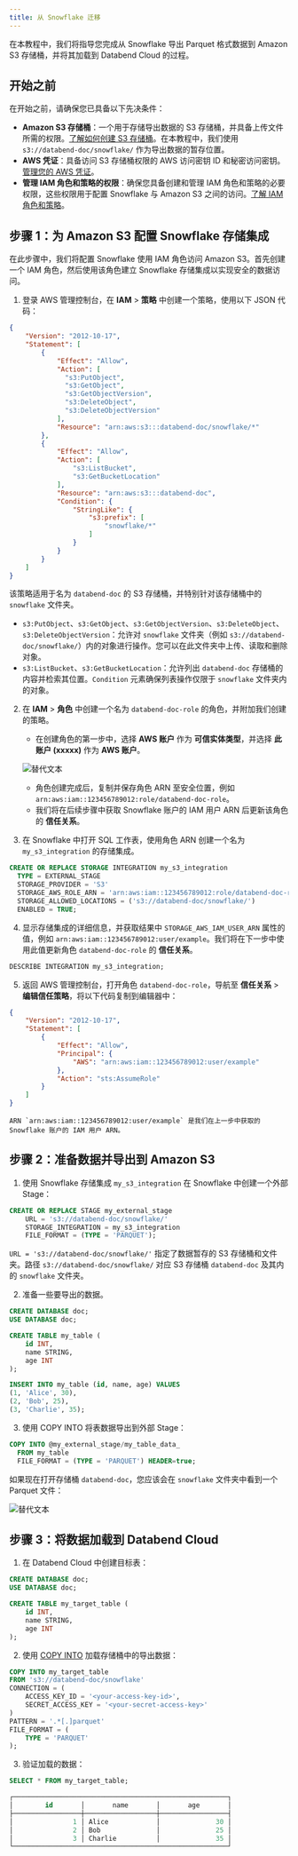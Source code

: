 ```yaml
---
title: 从 Snowflake 迁移
---
```


在本教程中，我们将指导您完成从 Snowflake 导出 Parquet 格式数据到 Amazon S3 存储桶，并将其加载到 Databend Cloud 的过程。

## 开始之前

在开始之前，请确保您已具备以下先决条件：

- **Amazon S3 存储桶**：一个用于存储导出数据的 S3 存储桶，并具备上传文件所需的权限。[了解如何创建 S3 存储桶](https://docs.aws.amazon.com/AmazonS3/latest/userguide/create-bucket-overview.html)。在本教程中，我们使用 `s3://databend-doc/snowflake/` 作为导出数据的暂存位置。
- **AWS 凭证**：具备访问 S3 存储桶权限的 AWS 访问密钥 ID 和秘密访问密钥。[管理您的 AWS 凭证](https://docs.aws.amazon.com/general/latest/gr/aws-sec-cred-types.html#access-keys-and-secret-access-keys)。
- **管理 IAM 角色和策略的权限**：确保您具备创建和管理 IAM 角色和策略的必要权限，这些权限用于配置 Snowflake 与 Amazon S3 之间的访问。[了解 IAM 角色和策略](https://docs.aws.amazon.com/IAM/latest/UserGuide/id_roles.html)。

## 步骤 1：为 Amazon S3 配置 Snowflake 存储集成

在此步骤中，我们将配置 Snowflake 使用 IAM 角色访问 Amazon S3。首先创建一个 IAM 角色，然后使用该角色建立 Snowflake 存储集成以实现安全的数据访问。

1. 登录 AWS 管理控制台，在 **IAM** > **策略** 中创建一个策略，使用以下 JSON 代码：

```json
{
    "Version": "2012-10-17",
    "Statement": [
        {
            "Effect": "Allow",
            "Action": [
              "s3:PutObject",
              "s3:GetObject",
              "s3:GetObjectVersion",
              "s3:DeleteObject",
              "s3:DeleteObjectVersion"
            ],
            "Resource": "arn:aws:s3:::databend-doc/snowflake/*"
        },
        {
            "Effect": "Allow",
            "Action": [
                "s3:ListBucket",
                "s3:GetBucketLocation"
            ],
            "Resource": "arn:aws:s3:::databend-doc",
            "Condition": {
                "StringLike": {
                    "s3:prefix": [
                        "snowflake/*"
                    ]
                }
            }
        }
    ]
}
```

该策略适用于名为 `databend-doc` 的 S3 存储桶，并特别针对该存储桶中的 `snowflake` 文件夹。

- `s3:PutObject`、`s3:GetObject`、`s3:GetObjectVersion`、`s3:DeleteObject`、`s3:DeleteObjectVersion`：允许对 `snowflake` 文件夹（例如 `s3://databend-doc/snowflake/`）内的对象进行操作。您可以在此文件夹中上传、读取和删除对象。
- `s3:ListBucket`、`s3:GetBucketLocation`：允许列出 `databend-doc` 存储桶的内容并检索其位置。`Condition` 元素确保列表操作仅限于 `snowflake` 文件夹内的对象。

2. 在 **IAM** > **角色** 中创建一个名为 `databend-doc-role` 的角色，并附加我们创建的策略。
    - 在创建角色的第一步中，选择 **AWS 账户** 作为 **可信实体类型**，并选择 **此账户 (xxxxx)** 作为 **AWS 账户**。

    ![替代文本](../../../../static/img/documents/tutorials/trusted-entity.png)

    - 角色创建完成后，复制并保存角色 ARN 至安全位置，例如 `arn:aws:iam::123456789012:role/databend-doc-role`。
    - 我们将在后续步骤中获取 Snowflake 账户的 IAM 用户 ARN 后更新该角色的 **信任关系**。

3. 在 Snowflake 中打开 SQL 工作表，使用角色 ARN 创建一个名为 `my_s3_integration` 的存储集成。

```sql
CREATE OR REPLACE STORAGE INTEGRATION my_s3_integration
  TYPE = EXTERNAL_STAGE
  STORAGE_PROVIDER = 'S3'
  STORAGE_AWS_ROLE_ARN = 'arn:aws:iam::123456789012:role/databend-doc-role'
  STORAGE_ALLOWED_LOCATIONS = ('s3://databend-doc/snowflake/')
  ENABLED = TRUE; 
```

4. 显示存储集成的详细信息，并获取结果中 `STORAGE_AWS_IAM_USER_ARN` 属性的值，例如 `arn:aws:iam::123456789012:user/example`。我们将在下一步中使用此值更新角色 `databend-doc-role` 的 **信任关系**。

```sql
DESCRIBE INTEGRATION my_s3_integration;
```

5. 返回 AWS 管理控制台，打开角色 `databend-doc-role`，导航至 **信任关系** > **编辑信任策略**，将以下代码复制到编辑器中：

```json
{
    "Version": "2012-10-17",
    "Statement": [
        {
            "Effect": "Allow",
            "Principal": {
                "AWS": "arn:aws:iam::123456789012:user/example"
            },
            "Action": "sts:AssumeRole"
        }
    ]
}
```

    ARN `arn:aws:iam::123456789012:user/example` 是我们在上一步中获取的 Snowflake 账户的 IAM 用户 ARN。

## 步骤 2：准备数据并导出到 Amazon S3

1. 使用 Snowflake 存储集成 `my_s3_integration` 在 Snowflake 中创建一个外部 Stage：

```sql
CREATE OR REPLACE STAGE my_external_stage 
    URL = 's3://databend-doc/snowflake/' 
    STORAGE_INTEGRATION = my_s3_integration 
    FILE_FORMAT = (TYPE = 'PARQUET');
```

`URL = 's3://databend-doc/snowflake/'` 指定了数据暂存的 S3 存储桶和文件夹。路径 `s3://databend-doc/snowflake/` 对应 S3 存储桶 `databend-doc` 及其内的 `snowflake` 文件夹。

2. 准备一些要导出的数据。

```sql
CREATE DATABASE doc;
USE DATABASE doc;

CREATE TABLE my_table (
    id INT,
    name STRING,
    age INT
);

INSERT INTO my_table (id, name, age) VALUES
(1, 'Alice', 30),
(2, 'Bob', 25),
(3, 'Charlie', 35);
```

3. 使用 COPY INTO 将表数据导出到外部 Stage：

```sql
COPY INTO @my_external_stage/my_table_data_
  FROM my_table
  FILE_FORMAT = (TYPE = 'PARQUET') HEADER=true;
```

如果现在打开存储桶 `databend-doc`，您应该会在 `snowflake` 文件夹中看到一个 Parquet 文件：

![替代文本](../../../../static/img/documents/tutorials/bucket-folder.png)

## 步骤 3：将数据加载到 Databend Cloud

1. 在 Databend Cloud 中创建目标表：

```sql
CREATE DATABASE doc;
USE DATABASE doc;

CREATE TABLE my_target_table (
    id INT,
    name STRING,
    age INT
);
```

2. 使用 [COPY INTO](/sql/sql-commands/dml/dml-copy-into-table) 加载存储桶中的导出数据：

```sql
COPY INTO my_target_table
FROM 's3://databend-doc/snowflake'
CONNECTION = (
    ACCESS_KEY_ID = '<your-access-key-id>',
    SECRET_ACCESS_KEY = '<your-secret-access-key>'
)
PATTERN = '.*[.]parquet'
FILE_FORMAT = (
    TYPE = 'PARQUET'
);
```

3. 验证加载的数据：

```sql
SELECT * FROM my_target_table;

┌──────────────────────────────────────────────────────┐
│        id       │       name       │       age       │
├─────────────────┼──────────────────┼─────────────────┤
│               1 │ Alice            │              30 │
│               2 │ Bob              │              25 │
│               3 │ Charlie          │              35 │
└──────────────────────────────────────────────────────┘
```
